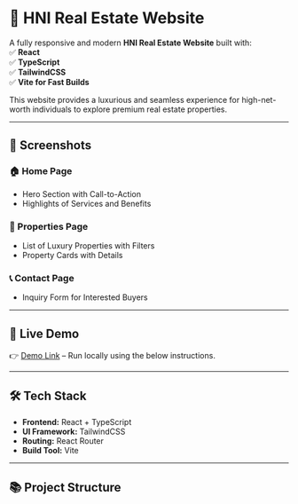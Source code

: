 # 🏡 HNI Real Estate Website

A fully responsive and modern **HNI Real Estate Website** built with:  
✅ **React**  
✅ **TypeScript**  
✅ **TailwindCSS**  
✅ **Vite for Fast Builds**  

This website provides a luxurious and seamless experience for high-net-worth individuals to explore premium real estate properties.

---

## 📸 Screenshots

### 🏠 Home Page
- Hero Section with Call-to-Action
- Highlights of Services and Benefits

### 🏢 Properties Page
- List of Luxury Properties with Filters
- Property Cards with Details

### 📞 Contact Page
- Inquiry Form for Interested Buyers

---

## 🚀 Live Demo

👉 [Demo Link](http://localhost:5173) – Run locally using the below instructions.

---

## 🛠️ Tech Stack

- **Frontend:** React + TypeScript
- **UI Framework:** TailwindCSS
- **Routing:** React Router
- **Build Tool:** Vite

---

## 📚 Project Structure

